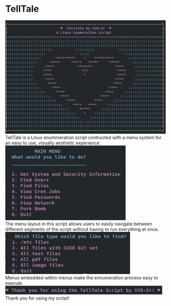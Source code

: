 # TellTale
![Screenshot](Ascii_art.png)  
TellTale is a Linux enummeration script contructed with a menu system for an easy to use, visually aesthetic experience.  
![Screenshot](Main_menu.png)  
The menu layout in this script allows users to easily navigate between different segments of the script without having to run everything at once.
![Screenshot](File_menu.png)  
Menus embedded within menus make the ennumeration process easy to execute.
![Screenshot](Thank_you.png)  
Thank you for using my script!

